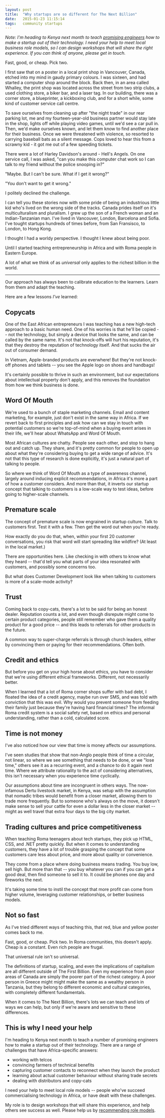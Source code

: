 ```yaml
---
layout: post
title:  "Why startups are so different for The Next Billion"
date:   2015-01-23 11:15:14
tags:   community startups
---
```


*Note: I'm heading to Kenya next month to teach  [promising engineers](http://www.raeng.org.uk/grants-and-prizes/prizes-and-medals/other-awards/africa-prize) how to make a startup out of their technology. I need your help to meet local business role models, so I can design workshops that will share the right experience. If you can think of anyone, please get in touch.*

Fast, good, or cheap. Pick two.

I first saw that on a poster in a local print shop in Vancouver, Canada, etched into my mind in gaudy primary colours. I was sixteen, and had started a computer shop around the block.  Back then, in an area called Whalley, the print shop was located across the street from two strip clubs, a used clothing store, a biker bar, and a laser tag.  In our building, there was a corner store, a blueprinter, a kickboxing club, and for a short while, some kind of customer service call centre.

To save ourselves from cleaning up after "the night trade" in our rear parking lot, me and my fourteen-year-old business partner would stay late in the shop, lights off while playing video games, until we'd see a car pull in. Then, we'd make ourselves known, and let them know to find another place for their business.  Once we were threatened with violence, so resorted to carrying baseball bats as a silent message. Cops loved to hear this from a scrawny kid - it got me out of a few speeding tickets.

There were a lot of Harley Davidson's around -  Hell's Angels. On one service call, I was asked, "can you make this computer chat work so I can talk to my friend without the police snooping in?"

"Maybe. But I can't be sure. What if I get it wrong?"

"You don't want to get it wrong."

I politely declined the challenge.

I can tell you these stories now with some pride of being an industrious little kid who's lived on the wrong side of the tracks.  Canada prides itself on it's multiculturalism and pluralism. I grew up the son of a French woman and an Indian-Tanzanian man. I've lived in Vancouver, London, Barcelona and Sofia.  I've tought startups hundreds of times before, from San Fransisco, to London, to Hong Kong.

I thought I had a worldy perspective.  I thought I knew about being poor. 

Until I started teaching entrepreneurship in Africa and with Roma people in Eastern Europe.

A lot of what we think of as *universal* only applies to the richest billion in the world. 

---

Our approach has always been to calibrate education to the learners.  Learn from them and adapt the teaching.  

Here are a few lessons *I've* learned:

## Copycats
One of the East African entrepreneurs I was teaching has a new high-tech approach to a basic human need. One of his worries is that he'll be copied -- not the technology, but simply a device that looks the same, and can be called by the same name. It's not that knock-offs will hurt his reputation, it's that they destroy the reputation of technology itself. And that sucks the air out of consumer demand.

In Vietnam, Apple-branded products are everwhere!  But they're not knock-off phones and tablets -- you see the Apple logo on shoes and handbags!

It's certainly possible to thrive in such an environment, but our expectations about intellectual property don't apply, and this removes the foundation from how we think business is done.

## Word Of Mouth
We're used to a bunch of staple marketing channels.  Email and content marketing, for example, just don't exist in the same way in Africa.  If we revert back to first principles and ask how can we stay in touch with potential customers so we're top-of-mind when a buying event arises in their life, we'll hear about WhatsApp and Word Of Mouth.

Most African cultures are chatty.  People see each other, and stop to hang out and catch up.  They share, and it's pretty common for people to open up about what they're considering buying to get a wide range of advice. It's not that this type of research is done explicitly, it's just a natural part of talking to people.

So where we think of Word Of Mouth as a type of awareness channel, largely around inducing explicit recommendations, in Africa it's more a part of how a customer considers.  And more than that, it inverts our startup concept that talking to customers is a low-scale way to test ideas, before going to higher-scale channels.


## Premature scale
The concept of premature scale is now engrained in startup culture.  Talk to customers first. Test it with a few.  Then get the word out when you're ready.

How exactly do you do that, when, within your first 20 customer conversations, you risk that word will start spreading like wildfire? (At least in the local market.)

There are opportunities here. Like checking in with others to know what they heard -- that'd tell you what parts of your idea resonated with customers, and possibly some concerns too.

But what does Customer Development look like when talking to customers is more of a scale-mode activity?

## Trust
Coming back to copy-cats, there's a lot to be said for being an honest dealer.  Reputation counts a lot, and even though disrepute might come to certain product categories, people still remember who gave them a quality product for a good price -- and this leads to referrals for other products in the future.

A common way to super-charge referrals is through church leaders, either by convincing them or paying for their recommendations. Often both.

## Credit and ethics
But before you get on your high horse about ethics, you have to consider that we're using different ethical frameworks.  Different, not necessarily better.

When I learned that a lot of Roma corner shops suffer with bad debt, I floated the idea of a credit agency, maybe run over SMS, and was told with conviction that this was evil.  Why would you prevent someone from feeding their family just because they're having hard financial times? The informal Roma credit system is a social safety net, based on ethics and personal understanding, rather than a cold, calculated score. 


## Time is not money
I've also noticed how our view that time is money affects our assumptions.  

I've seen studies that show that non-Anglo people think of time a circular, not linear, so where we see something that needs to be done, or we "lose time," others see it as a recurring event, and a chance to do it again next time. Where we attribute rationality to the act of considering alternatives, this isn't necessary when you experience time cyclically.

Our assumptions about time are incongruent in others ways. The now-infamous Dertu livestock market, in Kenya, was setup with the assumption that nomadic tribes would benefit from a closer market, allowing them to trade more frequently.  But to someone who's always on the move, it doesn't make sense to sell your cattle for even a dollar less in the closer market -- might as well travel that extra four days to the big city market.


## Trading cultures and price competitiveness
When teaching Roma teenagers about tech startups, they pick up HTML, CSS, and .NET pretty quickly.  But when it comes to understanding customers, they have a lot of trouble grasping the concept that some customers care less about price, and more about quality or convenience.

They come from a place where doing business means trading.  You buy low, sell high.  But more than that -- you buy whatever you can if you can get a good deal, then find someone to sell it to.  It could be phones one day and fireworks the next. 

It's taking some time to instil the concept that more profit can come from higher volume, leveraging customer relationships, or better business models.

## Not so fast

As I've tried different ways of teaching this, that red, blue and yellow poster comes back to me.  

Fast, good, or cheap. Pick two.  In Roma communities, this doesn't apply.  Cheap is a constant.  Even rich people are frugal.

That universal rule isn't so universal.

The definitions of startup, scaling, and even the implications of capitalism are all different outside of The First Billion. Even my experience from poor areas of Canada are simply the poorer part of the richest category. A poor person in Greece might might make the same as a wealthy person in Tanzania, but they belong to different economic and cultural categories, with completely different fundamentals.

When it comes to The Next Billion, there's lots we can teach and lots of ways we can help, but only if we're aware and sensitive to these differences.

## This is why I need your help

I'm heading to Kenya next month to teach a number of promising engineers how to make a startup out of their technology. There are a range of challenges that have Africa-specific answers:

- working with telcos
- convincing farmers of technical benefits
- capturing customer contacts to reconnect when they launch the product
- learning about actual customer behaviour without sharing trade secrets
- dealing with distributors and copy-cats

I need your help to meet local role models -- people who've succeed commercialising technology in Africa, or have dealt with these challenges.

My role is to design workshops that will share this experience, and help others see success as well. Please help us by [recommending role models](mailto:smile@saintsal.com). 
